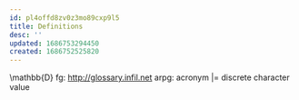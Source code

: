 ```yaml
---
id: pl4offd8zv0z3mo89cxp9l5
title: Definitions
desc: ''
updated: 1686753294450
created: 1686752525820
---
```


\mathbb{D}
fg: http://glossary.infil.net
arpg:
  acronym |= discrete character value